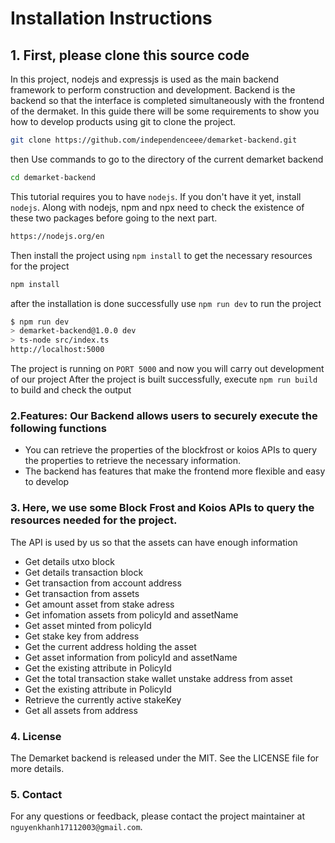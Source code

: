 # Installation Instructions

## 1. First, please clone this source code

In this project, nodejs and expressjs is used as the main backend framework to perform construction and development. Backend is the backend so that the interface is completed simultaneously with the frontend of the dermaket. In this guide there will be some requirements to show you how to develop products using git to clone the project.

```sh
git clone https://github.com/independenceee/demarket-backend.git
```

then Use commands to go to the directory of the current demarket backend

```sh
cd demarket-backend
```

This tutorial requires you to have `nodejs`. If you don't have it yet, install `nodejs`. Along with nodejs, npm and npx need to check the existence of these two packages before going to the next part.

```sh
https://nodejs.org/en
```

Then install the project using `npm install` to get the necessary resources for the project

```sh
npm install
```

after the installation is done successfully use `npm run dev` to run the project

```sh
$ npm run dev
> demarket-backend@1.0.0 dev
> ts-node src/index.ts
http://localhost:5000
```

The project is running on `PORT 5000` and now you will carry out development of our project
After the project is built successfully, execute `npm run build` to build and check the output

### 2.Features: Our Backend allows users to securely execute the following functions

-   You can retrieve the properties of the blockfrost or koios APIs to query the properties to retrieve the necessary information.
-   The backend has features that make the frontend more flexible and easy to develop

### 3. Here, we use some Block Frost and Koios APIs to query the resources needed for the project.

The API is used by us so that the assets can have enough information

-   Get details utxo block
-   Get details transaction block
-   Get transaction from account address
-   Get transaction from assets
-   Get amount asset from stake adress
-   Get infomation assets from policyId and assetName
-   Get asset minted from policyId
-   Get stake key from address
-   Get the current address holding the asset
-   Get asset information from policyId and assetName
-   Get the existing attribute in PolicyId
-   Get the total transaction stake wallet unstake address from asset
-   Get the existing attribute in PolicyId
-   Retrieve the currently active stakeKey
-   Get all assets from address

### 4. License

The Demarket backend is released under the MIT. See the LICENSE file for more details.

### 5. Contact

For any questions or feedback, please contact the project maintainer at `nguyenkhanh17112003@gmail.com`.
